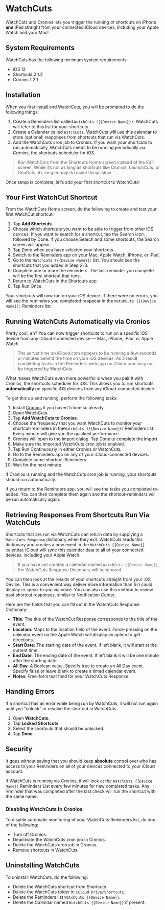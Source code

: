 # WatchCuts
WatchCuts and Cronios lets you trigger the running of shortcuts on iPhone **and** iPad straight from your connected iCloud devices, including your Apple Watch and your Mac!


## System Requirements
WatchCuts has the following minimum system requirements:

- iOS 12
- Shortcuts 2.1.2
- Cronios 1.2.1

## Installation 
When you first install and WatchCuts, you will be prompted to do the following things:

1. Create a Reminders list called `WatchCuts ({{Device Name}})`. WatchCuts will refer to this list for your shortcuts. 
2. Create a Calendar called `WatchCuts`. WatchCuts will use this calendar to store (optional) responses from shortcuts that run via WatchCuts. 
3. Add the WatchCuts cron job to Cronios. If you want your shortcuts to run automatically, WatchCuts needs to be running periodically via Cronios, the shortcuts scheduler for iOS. 

>Run WatchCuts from the Shortcuts Home screen instead of the Edit screen. While it’s not as long as shortcuts like Cronios, LaunchCuts, or GeoCuts, it’s long enough to make things slow. 

Once setup is complete, let’s add your first shortcut to WatchCuts!

## Your First WatchCut Shortcut
From the WatchCuts Home screen, do the following to create and test your first WatchCut shortcut:

1. Tap **Add Shortcuts**. 
2. Choose which shortcuts you want to be able to trigger from other iOS devices. If you want to search for a shortcut, tap the Search icon, followed by Done. If you choose Search and some shortcuts, the Search screen will appear. 
3. Tap Done when you have selected your shortcuts. 
4. Switch to the Reminders app on your Mac, Apple Watch, iPhone, or iPad.
5. Go to the `WatchCuts ({{Device Name}})` list. You should see the shortcuts that you added in Step 2-3. 
6. Complete one or more the reminders. The last reminder you complete will be the first  shortcut that runs.
7. Return to WatchCuts in the Shortcuts app. 
8. Tap Run Once. 

Your shortcuts will now run on your iOS device. If there were no errors, you will see the reminders you completed reappear in the `WatchCuts ({{Device Name}})` Reminders list. 

## Running WatchCuts Automatically via Cronios
Pretty cool, eh? You can now trigger shortcuts to run on a specific iOS device from any iCloud-connected device — Mac, iPhone, iPad, or Apple Watch. 

>The server time on iCloud.com appears to be running a few seconds or minutes behind the time on your iOS devices. As a result, completing tasks in the Reminders web app on iCloud.com may not be triggered by WatchCuts. 

What makes WatchCuts even more powerful is when you pair it with Cronios, the shortcuts scheduler for iOS. This allows you to run shortcuts **automatically** on specific iOS devices from any iCloud-connected device. 

To get this up and running, perform the following tasks:

1. Install [Cronios](http://cronios.com) if you haven’t done so already. 
2. Open WatchCuts. 
3. Tap **Add WatchCuts to Cronios**. 
4. Choose the frequency that you want WatchCuts to monitor your shortcut-reminders in the`WatchCuts ({{Device Name}})` Reminders list. Every minute will give you the quickest performance. 
5. Cronios will open to the import dialog. Tap Done to complete the import.
6. Make sure the imported WatchCuts cron job is enabled. 
6. Tap Run Continuously in either Cronios or WatchCuts. 
7. Go to the Reminders app on any of your iCloud-connected devices. 
8. Complete some shortcut-Reminders. 
9. Wait for the next minute. 

If Cronios is running and the WatchCuts cron job is running, your shortcuts should run automatically. 

If you return to the Reminders app, you will see the tasks you completed re-added. You can then complete them again and the shortcut-reminders will be run automatically again. 

## Retrieving Responses From Shortcuts Run Via WatchCuts
Shortcuts that are run via WatchCuts can return data by supplying a `WatchCuts Response` dictionary when they exit. WatchCuts reads this dictionary and creates a new event in the `WatchCuts {{Device Name}}` calendar. iCloud will sync this calendar data to all of your connected devices, including your Apple Watch. 

>If you have not created a calendar named `WatchCuts {{Device Name}}`, the WatchCuts Resppnse Dictionary will be ignored. 

You can then look at the results of your shortcuts straight from your iOS Device. This is a convenient way deliver more information than Siri could display or speak to you via voice. You can also use this method to review past shortcut responses, similar to Notification Center. 

Here are the fields that you can fill out in the WatchCuts Response Dictionary:

- **Title**: The title of the WatchCut Response corresponds to the title of the event. 
- **Location**: Maps to the location field of the event. Force-pressing on the calendar event on the Apple Watch will display an option to get directions. 
- **Start Date**: The starting date of the event. If left blank, it will start at the current time. 
- **End Date**: The ending date of the event. If left blank it will be one minute after the starting date. 
- **All Day**: A Boolean value. Specify true to create an All Day event. Specify false or leave blank to create a timed calendar event. 
- **Notes**: Free-form text field for your WatchCuts Response. 

## Handling Errors
If a shortcut has an error while being run by WatchCuts, it will not run again until you “unlock” or resolve the shortcut in WatchCuts. 

1. Open **WatchCuts**.
2. Tap **Locked Shortcuts**.
3. Select the shortcuts that should be unlocked. 
4. Tap **Done**. 

## Security
It goes without saying that you should keep **absolute** control over who has access to your Reminders on all of your devices connected to your iCloud account. 

If WatchCuts is running via Cronios, it will look at the `WatchCuts {{Device Name}}` Reminders List every few minutes for new completed tasks. Any reminder that was completed after the last check will run the shortcut with the same name. 

### Disabling WatchCuts In Cronios
To disable automatic monitoring of your WatchCuts Reminders list, do one of the following:

- Turn off Cronios. 
- Deactivate the WatchCuts cron job in Cronios. 
- Delete the WatchCuts cron job in Cronios. 
- Remove shortcuts in WatchCuts.

## Uninstalling WatchCuts
To uninstall WatchCuts, do the following:

- Delete the WatchCuts shortcut from Shortcuts
- Delete the WatchCuts folder in `iCloud Drive/Shortcuts`.
- Delete the Reminders list `WatchCuts {{Device Name}}`. 
- Delete the Calendar named `WatchCuts {{Device Name}}` if présent. 